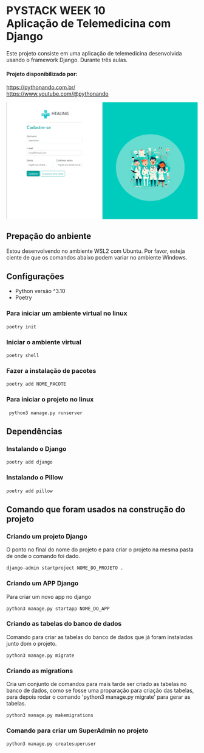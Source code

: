 
# PYSTACK WEEK 10 <br>Aplicação de Telemedicina com Django
Este projeto consiste em uma aplicação de telemedicina desenvolvida usando o framework Django. Durante três aulas.

#### Projeto disponibilizado por:
https://pythonando.com.br/
<br>
https://www.youtube.com/@pythonando

<center>

![Imagem do projeto](media/cim/viwer.png)

</center>

## Prepação do anbiente
Estou desenvolvendo no ambiente WSL2 com Ubuntu. 
Por favor, esteja ciente de que os comandos abaixo podem variar no ambiente Windows.

## Configurações
- Python versão ^3.10
- Poetry

### Para iniciar um ambiente virtual no linux
````
poetry init
````
### Iniciar o ambiente virtual
````
poetry shell
````
### Fazer a instalação de pacotes
````
poetry add NOME_PACOTE
````

### Para iniciar o projeto no linux
````
 python3 manage.py runserver
````

## Dependências
### Instalando o Django
````
poetry add django
````
### Instalando o Pillow
````
poetry add pillow
````

## Comando que foram usados na construção do projeto
### Criando um projeto Django
O ponto no final do nome do projeto e para criar o projeto na mesma pasta de onde o comando foi dado.
````
django-admin startproject NOME_DO_PROJETO . 
````
### Criando um APP Django
Para criar um novo app no django
````
python3 manage.py startapp NOME_DO_APP
````
### Criando as tabelas do banco de dados
Comando para criar as tabelas do banco de dados que já foram instaladas junto dom o projeto.
````
python3 manage.py migrate
````
### Criando as migrations
Cria um conjunto de comandos para mais tarde ser criado as tabelas no banco de dados, como se fosse uma proparação para criação das tabelas, para depois rodar o comando 'python3 manage.py migrate' para gerar as tabelas. 
````
python3 manage.py makemigrations 
````
### Comando para criar um SuperAdmin no projeto
````
python3 manage.py createsuperuser
````